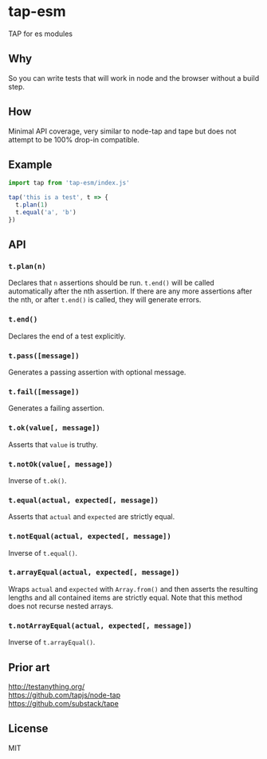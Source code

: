 # tap-esm
TAP for es modules

## Why
So you can write tests that will work in node and the browser without a build step.

## How
Minimal API coverage, very similar to node-tap and tape but does not attempt to be 100% drop-in compatible.

## Example
```javascript
import tap from 'tap-esm/index.js'

tap('this is a test', t => {
  t.plan(1)
  t.equal('a', 'b')
})
```

## API

### `t.plan(n)`
Declares that `n` assertions should be run. `t.end()` will be called automatically after the nth assertion. If there are any more assertions after the nth, or after `t.end()` is called, they will generate errors.

### `t.end()`
Declares the end of a test explicitly.

### `t.pass([message])`
Generates a passing assertion with optional message.

### `t.fail([message])`
Generates a failing assertion.

### `t.ok(value[, message])`
Asserts that `value` is truthy.

### `t.notOk(value[, message])`
Inverse of `t.ok()`.

### `t.equal(actual, expected[, message])`
Asserts that `actual` and `expected` are strictly equal.

### `t.notEqual(actual, expected[, message])`
Inverse of `t.equal()`.

### `t.arrayEqual(actual, expected[, message])`
Wraps `actual` and `expected` with `Array.from()` and then asserts the resulting lengths and all contained items are strictly equal. Note that this method does not recurse nested arrays.

### `t.notArrayEqual(actual, expected[, message])`
Inverse of `t.arrayEqual()`.

## Prior art
http://testanything.org/  
https://github.com/tapjs/node-tap  
https://github.com/substack/tape

## License
MIT

